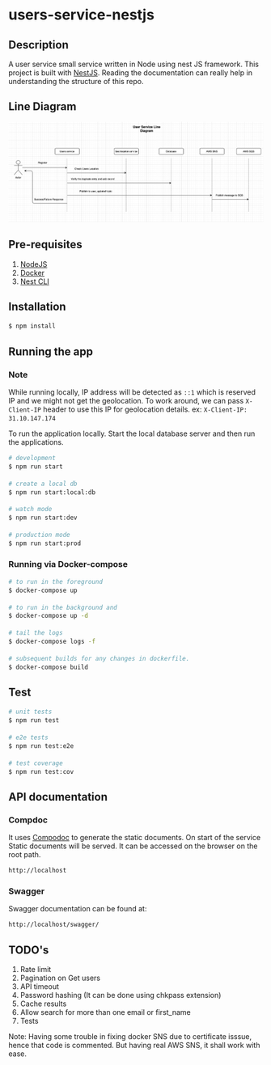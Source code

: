 # users-service-nestjs

## Description

A user service small service written in Node using nest JS framework.
This project is built with [NestJS](https://nestjs.com/).
Reading the documentation can really help in understanding the structure of this repo.

## Line Diagram

![image](users-service.png)

## Pre-requisites

1.  [NodeJS](https://nodejs.org/en/download/)
2.  [Docker](https://docs.docker.com/docker-for-mac/)
3.  [Nest CLI](https://docs.nestjs.com/cli/overview)

## Installation

```bash
$ npm install
```

## Running the app

### Note

While running locally, IP address will be detected as `::1` which is reserved IP and we might not get the geolocation.
To work around, we can pass `X-Client-IP` header to use this IP for geolocation details.
ex: `X-Client-IP: 31.10.147.174`

To run the application locally. Start the local database server and then run the applications.

```bash
# development
$ npm run start

# create a local db
$ npm run start:local:db

# watch mode
$ npm run start:dev

# production mode
$ npm run start:prod
```

### Running via Docker-compose

```bash
# to run in the foreground
$ docker-compose up

# to run in the background and
$ docker-compose up -d

# tail the logs
$ docker-compose logs -f

# subsequent builds for any changes in dockerfile.
$ docker-compose build
```

## Test

```bash
# unit tests
$ npm run test

# e2e tests
$ npm run test:e2e

# test coverage
$ npm run test:cov

```

## API documentation

### Compdoc

It uses [Compodoc](https://compodoc.app/guides/getting-started.html) to generate the static documents.
On start of the service Static documents will be served. It can be accessed on the browser on the root path.

```bash
http://localhost
```

### Swagger

Swagger documentation can be found at:

```bash
http://localhost/swagger/
```

## TODO's

1. Rate limit
2. Pagination on Get users
3. API timeout
4. Password hashing (It can be done using chkpass extension)
5. Cache results
6. Allow search for more than one email or first_name
7. Tests

Note: Having some trouble in fixing docker SNS due to certificate isssue, hence that code is commented. But having real AWS SNS, it shall work with ease.
